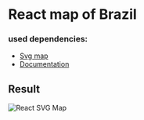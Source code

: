 # React map of Brazil 

### used dependencies: 
- [Svg map](https://www.npmjs.com/package/@svg-maps/brazil)
- [Documentation](https://github.com/VictorCazanave/react-svg-map)

## Result
![React SVG Map](https://media.giphy.com/media/QWpIwVdhY81RL05iNo/giphy.gif)
